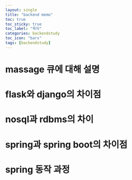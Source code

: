 ```yaml
---
layout: single
title: "backend memo"
toc: true
toc_sticky: true
toc_label: "목차"
categories: backendstudy
toc_icon: "bars"
tags: [backendstudy]
---
```


# massage 큐에 대해 설명

# flask와 django의 차이점

# nosql과 rdbms의 차이

# spring과 spring boot의 차이점

# spring 동작 과정
